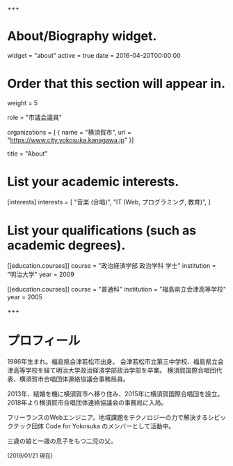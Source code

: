 +++
# About/Biography widget.
widget = "about"
active = true
date = 2016-04-20T00:00:00

# Order that this section will appear in.
weight = 5

role = "市議会議員"

organizations = [ { name = "横須賀市", url = "https://www.city.yokosuka.kanagawa.jp" }]

title = "About"

# List your academic interests.
[interests]
  interests = [
    "音楽 (合唱)",
    "IT (Web, プログラミング, 教育)",
  ]

# List your qualifications (such as academic degrees).
[[education.courses]]
  course = "政治経済学部 政治学科 学士"
  institution = "明治大学"
  year = 2009

[[education.courses]]
  course = "普通科"
  institution = "福島県立会津高等学校"
  year = 2005

+++

# プロフィール
1986年生まれ。福島県会津若松市出身。
会津若松市立第三中学校、福島県立会津高等学校を経て明治大学政治経済学部政治学部を卒業。
横須賀国際合唱団代表、横須賀市合唱団体連絡協議会事務局員。

2013年、結婚を機に横須賀市へ移り住み、2015年に横須賀国際合唱団を設立。2018年より横須賀市合唱団体連絡協議会の事務局に入局。

フリーランスのWebエンジニア。地域課題をテクノロジーの力で解決するシビックテック団体 Code for Yokosuka のメンバーとして活動中。

三歳の娘と一歳の息子をもつ二児の父。

<span style="font-size:small">(2019/01/21 現在)</span>